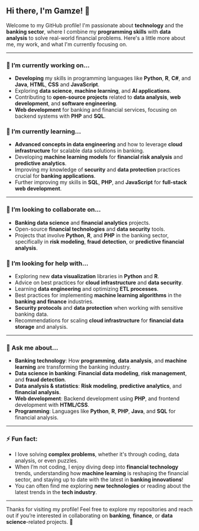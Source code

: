 ## Hi there, I'm Gamze! 👋

Welcome to my GitHub profile! I'm passionate about **technology** and the **banking sector**, where I combine my **programming skills** with **data analysis** to solve real-world financial problems. Here's a little more about me, my work, and what I'm currently focusing on.

---

### 🔭 I’m currently working on...
- **Developing** my skills in programming languages like **Python**, **R**, **C#**, and **Java**, **HTML**,  **CSS** and **JavaScript**.
- Exploring **data science**, **machine learning**, and **AI applications**.
- Contributing to **open-source projects** related to **data analysis**, **web development**, and **software engineering**.
- **Web development** for banking and financial services, focusing on backend systems with **PHP** and **SQL**.

### 🌱 I’m currently learning...
- **Advanced concepts in data engineering** and how to leverage **cloud infrastructure** for scalable data solutions in banking.
- Developing **machine learning models** for **financial risk analysis** and **predictive analytics**.
- Improving my knowledge of **security** and **data protection** practices crucial for **banking applications**.
- Further improving my skills in **SQL**, **PHP**, and **JavaScript** for **full-stack web development**.

---

### 👯 I’m looking to collaborate on...
- **Banking data science** and **financial analytics** projects.
- Open-source **financial technologies** and **data security** tools.
- Projects that involve **Python**, **R**, and **PHP** in the banking sector, specifically in **risk modeling**, **fraud detection**, or **predictive financial analysis**.

### 🤔 I’m looking for help with...
- Exploring new **data visualization** libraries in **Python** and **R**.
- Advice on best practices for **cloud infrastructure** and **data security**.
- Learning **data engineering** and optimizing **ETL processes**.
- Best practices for implementing **machine learning algorithms** in the **banking and finance** industries.
- **Security protocols** and **data protection** when working with sensitive banking data.
- Recommendations for scaling **cloud infrastructure** for **financial data storage** and analysis.

---

### 💬 Ask me about...
- **Banking technology**: How **programming**, **data analysis**, and **machine learning** are transforming the banking industry.
- **Data science in banking**: **Financial data modeling**, **risk management**, and **fraud detection**.
- **Data analysis & statistics**: **Risk modeling**, **predictive analytics**, and **financial analysis**.
- **Web development**: Backend development using **PHP**, and frontend development with **HTML/CSS**.
- **Programming**: Languages like **Python**, **R**, **PHP**, **Java**, and **SQL** for financial analysis.

---

### ⚡ Fun fact:
- I love solving **complex problems**, whether it's through coding, data analysis, or even puzzles.
- When I’m not coding, I enjoy diving deep into **financial technology** trends, understanding how **machine learning** is reshaping the financial sector, and staying up to date with the latest in **banking innovations**!
- You can often find me exploring **new technologies** or reading about the latest trends in the **tech industry**.

---

Thanks for visiting my profile! Feel free to explore my repositories and reach out if you’re interested in collaborating on **banking**, **finance**, or **data science**-related projects. 🚀
